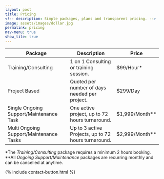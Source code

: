 ```yaml
---
layout: post
title: Pricing
<!-- description: Simple packages, plans and transparent pricing. -->
image: assets/images/dollar.jpg
permalink: pricing
nav-menu: true
show_tile: true
---
```


<div class="table-wrapper">
	<table>
		<thead>
			<tr>
				<th>Package</th>
				<th>Description</th>
				<th>Price</th>
			</tr>
		</thead>
		<tbody>
			<tr>
				<td>Training/Consulting</td>
				<td>1 on 1 Consulting or training session.</td>
				<td>$99/Hour*</td>
			</tr>
			<tr>
				<td>Project Based</td>
				<td>Quoted per number of days needed per project.</td>
				<td>$299/Day</td>
			</tr>
			<tr>
				<td>Single Ongoing Support/Maintenance Task</td>
				<td>One active project, up to 72 hours turnaround.</td>
				<td>$1,999/Month**</td>
			</tr>
			<tr>
				<td>Multi Ongoing Support/Maintenance Tasks</td>
				<td>Up to 3 active Projects, up to 72 hours turnaround.</td>
				<td>$2,999/Month**</td>
			</tr>
		</tbody>
	</table>
</div>

*The _Training/Consulting_ package requires a minimum 2 hours booking. <br>
**All _Ongoing Support/Maintenance_ packages are recurring monthly and can be cancelled at anytime.

{% include contact-button.html %}